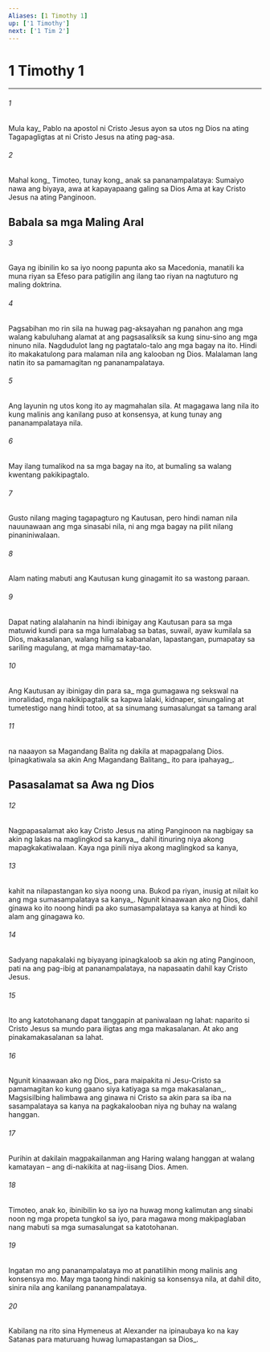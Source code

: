 ```yaml
---
Aliases: [1 Timothy 1]
up: ['1 Timothy']
next: ['1 Tim 2']
---
```

# 1 Timothy 1

***






















###### 1 










Mula kay_ Pablo na apostol ni Cristo Jesus ayon sa utos ng Dios na ating Tagapagligtas at ni Cristo Jesus na ating pag-asa. 





















###### 2 










Mahal kong_ Timoteo, tunay kong_ anak sa pananampalataya: Sumaiyo nawa ang biyaya, awa at kapayapaang galing sa Dios Ama at kay Cristo Jesus na ating Panginoon.

## Babala sa mga Maling Aral 





















###### 3 










Gaya ng ibinilin ko sa iyo noong papunta ako sa Macedonia, manatili ka muna riyan sa Efeso para patigilin ang ilang tao riyan na nagtuturo ng maling doktrina. 





















###### 4 










Pagsabihan mo rin sila na huwag pag-aksayahan ng panahon ang mga walang kabuluhang alamat at ang pagsasaliksik sa kung sinu-sino ang mga ninuno nila. Nagdudulot lang ng pagtatalo-talo ang mga bagay na ito. Hindi ito makakatulong para malaman nila ang kalooban ng Dios. Malalaman lang natin ito sa pamamagitan ng pananampalataya. 





















###### 5 










Ang layunin ng utos kong ito ay magmahalan sila. At magagawa lang nila ito kung malinis ang kanilang puso at konsensya, at kung tunay ang pananampalataya nila. 





















###### 6 










May ilang tumalikod na sa mga bagay na ito, at bumaling sa walang kwentang pakikipagtalo. 





















###### 7 










Gusto nilang maging tagapagturo ng Kautusan, pero hindi naman nila nauunawaan ang mga sinasabi nila, ni ang mga bagay na pilit nilang pinaniniwalaan. 





















###### 8 










Alam nating mabuti ang Kautusan kung ginagamit ito sa wastong paraan. 





















###### 9 










Dapat nating alalahanin na hindi ibinigay ang Kautusan para sa mga matuwid kundi para sa mga lumalabag sa batas, suwail, ayaw kumilala sa Dios, makasalanan, walang hilig sa kabanalan, lapastangan, pumapatay sa sariling magulang, at mga mamamatay-tao. 





















###### 10 










Ang Kautusan ay ibinigay din para sa_ mga gumagawa ng sekswal na imoralidad, mga nakikipagtalik sa kapwa lalaki, kidnaper, sinungaling at tumetestigo nang hindi totoo, at sa sinumang sumasalungat sa tamang aral 





















###### 11 










na naaayon sa Magandang Balita ng dakila at mapagpalang Dios. Ipinagkatiwala sa akin Ang Magandang Balitang_ ito para ipahayag_.

## Pasasalamat sa Awa ng Dios 





















###### 12 










Nagpapasalamat ako kay Cristo Jesus na ating Panginoon na nagbigay sa akin ng lakas na maglingkod sa kanya_, dahil itinuring niya akong mapagkakatiwalaan. Kaya nga pinili niya akong maglingkod sa kanya, 





















###### 13 










kahit na nilapastangan ko siya noong una. Bukod pa riyan, inusig at nilait ko ang mga sumasampalataya sa kanya_. Ngunit kinaawaan ako ng Dios, dahil ginawa ko ito noong hindi pa ako sumasampalataya sa kanya at hindi ko alam ang ginagawa ko. 





















###### 14 










Sadyang napakalaki ng biyayang ipinagkaloob sa akin ng ating Panginoon, pati na ang pag-ibig at pananampalataya, na napasaatin dahil kay Cristo Jesus. 





















###### 15 










Ito ang katotohanang dapat tanggapin at paniwalaan ng lahat: naparito si Cristo Jesus sa mundo para iligtas ang mga makasalanan. At ako ang pinakamakasalanan sa lahat. 





















###### 16 










Ngunit kinaawaan ako ng Dios_ para maipakita ni Jesu-Cristo sa pamamagitan ko kung gaano siya katiyaga sa mga makasalanan_. Magsisilbing halimbawa ang ginawa ni Cristo sa akin para sa iba na sasampalataya sa kanya na pagkakalooban niya ng buhay na walang hanggan. 





















###### 17 










Purihin at dakilain magpakailanman ang Haring walang hanggan at walang kamatayan – ang di-nakikita at nag-iisang Dios. Amen. 





















###### 18 










Timoteo, anak ko, ibinibilin ko sa iyo na huwag mong kalimutan ang sinabi noon ng mga propeta tungkol sa iyo, para magawa mong makipaglaban nang mabuti sa mga sumasalungat sa katotohanan. 





















###### 19 










Ingatan mo ang pananampalataya mo at panatilihin mong malinis ang konsensya mo. May mga taong hindi nakinig sa konsensya nila, at dahil dito, sinira nila ang kanilang pananampalataya. 





















###### 20 










Kabilang na rito sina Hymeneus at Alexander na ipinaubaya ko na kay Satanas para maturuang huwag lumapastangan sa Dios_.
